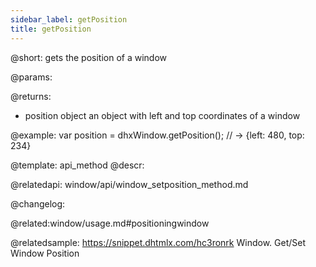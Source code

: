 ```yaml
---
sidebar_label: getPosition
title: getPosition
---          
```


@short: gets the position of a window


@params:


@returns:
- position		object		an object with left and top coordinates of a window


@example:
var position = dhxWindow.getPosition(); // -> {left: 480, top: 234}


@template: api_method
@descr:



@relatedapi:
window/api/window_setposition_method.md


@changelog:

@related:window/usage.md#positioningwindow

@relatedsample: https://snippet.dhtmlx.com/hc3ronrk	Window. Get/Set Window Position